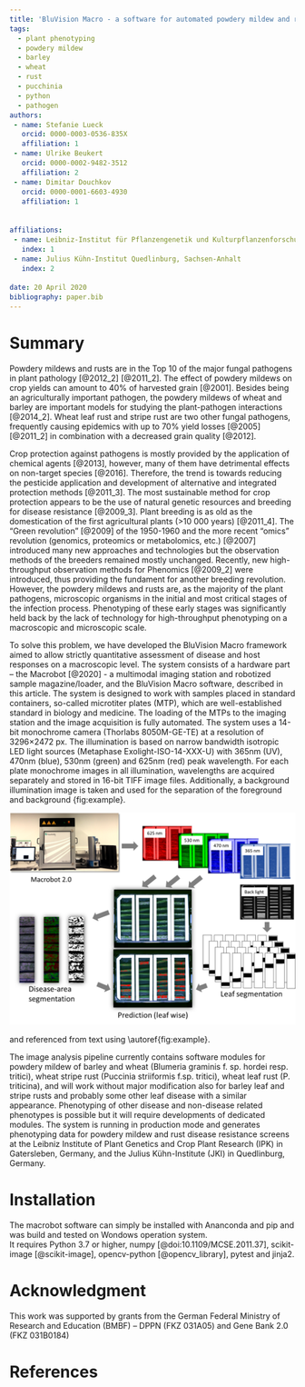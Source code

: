 ```yaml
---
title: 'BluVision Macro - a software for automated powdery mildew and rust disease quantification on detached leaves.'
tags:
  - plant phenotyping
  - powdery mildew
  - barley
  - wheat
  - rust
  - pucchinia
  - python
  - pathogen
authors:
 - name: Stefanie Lueck
   orcid: 0000-0003-0536-835X
   affiliation: 1
 - name: Ulrike Beukert
   orcid: 0000-0002-9482-3512
   affiliation: 2
 - name: Dimitar Douchkov
   orcid: 0000-0001-6603-4930
   affiliation: 1
   
 
affiliations:
 - name: Leibniz-Institut für Pflanzengenetik und Kulturpflanzenforschung Gatersleben, Stadt Seeland, Sachsen-Anhalt
   index: 1
 - name: Julius Kühn-Institut Quedlinburg, Sachsen-Anhalt
   index: 2
   
date: 20 April 2020
bibliography: paper.bib
---
```

 
# Summary

Powdery mildews and rusts are in the Top 10 of the major fungal pathogens in plant pathology [@2012_2] [@2011_2]. The effect of powdery mildews on crop yields can amount to 40% of harvested grain [@2001]. Besides being an agriculturally important pathogen, the powdery mildews of wheat and barley are important models for studying the plant-pathogen interactions [@2014_2]. Wheat leaf rust and stripe rust are two other fungal pathogens, frequently causing epidemics with up to 70% yield losses [@2005] [@2011_2] in combination with a decreased grain quality [@2012]. 

Crop protection against pathogens is mostly provided by the application of chemical agents [@2013], however, many of them have detrimental effects on non-target species [@2016].  Therefore, the trend is towards reducing the pesticide application and development of alternative and integrated protection methods [@2011_3]. The most sustainable method for crop protection appears to be the use of natural genetic resources and breeding for disease resistance [@2009_3]. Plant breeding is as old as the domestication of the first agricultural plants (>10 000 years) [@2011_4]. The “Green revolution” [@2009] of the 1950-1960 and the more recent “omics” revolution (genomics, proteomics or metabolomics, etc.) [@2007] introduced many new approaches and technologies but the observation methods of the breeders remained mostly unchanged. Recently, new high-throughput observation methods for Phenomics [@2009_2] were introduced, thus providing the fundament for another breeding revolution. However, the powdery mildews and rusts are, as the majority of the plant pathogens, microscopic organisms in the initial and most critical stages of the infection process. Phenotyping of these early stages was significantly held back by the lack of technology for high-throughput phenotyping on a macroscopic and microscopic scale. 

To solve this problem, we have developed the BluVision Macro framework aimed to allow strictly quantitative assessment of disease and host responses on a macroscopic level. The system consists of a hardware part – the Macrobot [@2020] - a multimodal imaging station and robotized sample magazine/loader, and the BluVision Macro software, described in this article. The system is designed to work with samples placed in standard containers, so-called microtiter plates (MTP), which are well-established standard in biology and medicine. The loading of the MTPs to the imaging station and the image acquisition is fully automated. The system uses a 14-bit monochrome camera (Thorlabs 8050M-GE-TE) at a resolution of 3296×2472 px. The illumination is based on narrow bandwidth isotropic LED light sources (Metaphase Exolight-ISO-14-XXX-U) with 365nm (UV), 470nm (blue), 530nm (green) and 625nm (red) peak wavelength. For each plate monochrome images in all illumination, wavelengths are acquired separately and stored in 16-bit TIFF image files. Additionally, a background illumination image is taken and used for the separation of the foreground and background {fig:example}.

![Caption for example figure.\label{fig:example}](figure.png)

and referenced from text using \autoref{fig:example}.


The image analysis pipeline currently contains software modules for powdery mildew of barley and wheat (Blumeria graminis f. sp. hordei resp. tritici), wheat stripe rust (Puccinia striiformis f.sp. tritici), wheat leaf rust (P. triticina), and will work without major modification also for barley leaf and stripe rusts and probably some other leaf disease with a similar appearance. Phenotyping of other disease and non-disease related phenotypes is possible but it will require developments of dedicated modules. The system is running in production mode and generates phenotyping data for powdery mildew and rust disease resistance screens at the Leibniz Institute of Plant Genetics and Crop Plant Research (IPK) in Gatersleben, Germany, and the Julius Kühn-Institute (JKI) in Quedlinburg, Germany.


 
# Installation
The macrobot software can simply be installed with Ananconda and pip and was build and tested on Wondows operation system. <br>
It requires Python 3.7 or higher, numpy [@doi:10.1109/MCSE.2011.37], scikit-image [@scikit-image], opencv-python [@opencv_library], pytest and jinja2. 

# Acknowledgment
This work was supported by grants from the German Federal Ministry of Research and Education (BMBF) – DPPN (FKZ 031A05) and Gene Bank 2.0  (FKZ 031B0184)

# References
